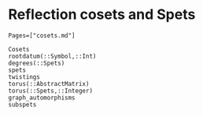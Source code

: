 # Reflection cosets and Spets
```@index
Pages=["cosets.md"]
```

```@docs
Cosets
rootdatum(::Symbol,::Int)
degrees(::Spets)
spets
twistings
torus(::AbstractMatrix)
torus(::Spets,::Integer)
graph_automorphisms
subspets
```
